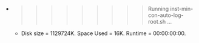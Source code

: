 * >>>>>>>>> Running inst-min-con-auto-log-root.sh ...
  * Disk size = 1129724K. Space Used = 16K. Runtime = 00:00:00:00.
